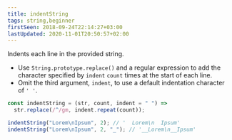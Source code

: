 ```yaml
---
title: indentString
tags: string,beginner
firstSeen: 2018-09-24T22:14:27+03:00
lastUpdated: 2020-11-01T20:50:57+02:00
---
```


Indents each line in the provided string.

- Use `String.prototype.replace()` and a regular expression to add the character specified by `indent` `count` times at the start of each line.
- Omit the third argument, `indent`, to use a default indentation character of `' '`.

```js
const indentString = (str, count, indent = " ") =>
  str.replace(/^/gm, indent.repeat(count));
```

```js
indentString("Lorem\nIpsum", 2); // '  Lorem\n  Ipsum'
indentString("Lorem\nIpsum", 2, "_"); // '__Lorem\n__Ipsum'
```
